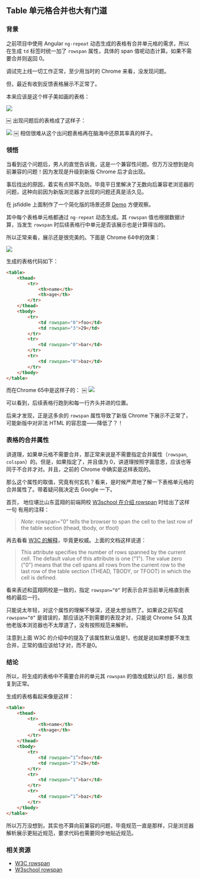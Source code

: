 ## Table 单元格合并也大有门道


### 背景

之前项目中使用 Angular `ng-repeat` 动态生成的表格有合并单元格的需求，所以在生成 `td` 标签时统一加了 `rowspan` 属性，具体的 span 值呢动态计算。如果不需要合并则返回 0。

调试完上线一切工作正常，至少用当时的 Chrome 来看，没发现问题。

但，最近有收到反馈表格展示不正常了。

本来应该是这个样子美如画的表格：

![](https://raw.githubusercontent.com/wayou/wayou.github.io/master/posts/table-rowspan/assets/normal-table.png)

￼
出现问题后的表格成了这样子：

![](https://raw.githubusercontent.com/wayou/wayou.github.io/master/posts/table-rowspan/assets/broken-table.png)
￼
相信很难从这个出问题表格再在脑海中还原其率真的样子。


### 领悟

当看到这个问题后，男人的直觉告诉我，这是一个兼容性问题。但万万没想到是向前兼容的问题！因为发现是升级到新版 Chrome 后才会出现。

事后找出的原因，着实有点猝不及防。毕竟平日里解决了无数向后兼容老浏览器的问题，这种向前因为新版浏览器才出现的问题还真是活久见。

在 jsfiddle 上面制作了一个简化版的场景还原 [Demo](http://jsfiddle.net/Wayou/jt5Lwp9a/) 方便观察。

其中每个表格单元格都通过 `ng-repeat` 动态生成。其 `rowspan` 值也根据数据计算，当发生 `rowspan` 时后续表格行中单元是否该展示也是计算得当的。

所以正常来看，展示还是很完美的。下面是 Chrome 64中的效果：

![](https://raw.githubusercontent.com/wayou/wayou.github.io/master/posts/table-rowspan/assets/normal.png)


生成的表格代码如下：

```html
<table>
    <thead>
        <tr>
            <th>name</th>
            <th>age</th>
        </tr>
    </thead>
    <tbody>
        <tr>
            <td rowspan="0">foo</td>
            <td rowspan="3">29</td>
        </tr>
        <tr>
            <td rowspan="0">bar</td>
        </tr>
        <tr>
            <td rowspan="0">baz</td>
        </tr>
    </tbody>
</table>
```

而在Chrome 65中是这样子的：
￼
![](https://raw.githubusercontent.com/wayou/wayou.github.io/master/posts/table-rowspan/assets/broken.png)


可以看到，后续表格行跑到和每一行齐头并进的位置。

后来才发现，正是这多余的 `rowspan` 属性导致了新版 Chrome 下展示不正常了，可能新版中对非法 HTML 的容忍度——降低了？！


### 表格的合并属性

讲道理，如果单元格不需要合并，那正常来说是不需要指定合并属性（`rowspan`, `colspan`）的。但是，如果指定了，并且值为 0，讲道理按照字面意思，应该也等同于不合并才对。并且，之前的 Chrome 中确实是这样表现的。

那么这个属性的取值，究竟有何玄机？看来，是时候严肃地了解一下表格单元格的合并属性了。带着疑问我决定去 Google 一下。

首页， 地位堪比山东蓝翔的前端网校 [W3school 在介绍 rowspan](https://www.w3schools.com/tags/att_td_rowspan.asp) 时给出了这样一句 有用的注释：

> *Note*: rowspan="0" tells the browser to span the cell to the last row of the table section (thead, tbody, or tfoot)

再去看看 [W3C 的解释](https://www.w3.org/TR/html401/struct/tables.html#adef-rowspan)，毕竟更权威。上面的文档这样说道：

> This attribute specifies the number of rows spanned by the current cell. The default value of this attribute is one ("1"). The value zero ("0") means that the cell spans all rows from the current row to the last row of the table section (THEAD, TBODY, or TFOOT) in which the cell is defined.

看来表述和蓝翔网校是一致的，指定 `rowspan=“0”` 时表示合并当前单元格直到表格的最后一行。

只能说太年轻，对这个属性的理解不够深，还是太想当然了。如果说之前写成 `rowspan=“0”` 是错误的，那应该达不到需要的表现才对，只能说 Chrome 54 及其他老版本浏览器也不太厚道了，没有按照规范来解析。

注意到上面 W3C 的介绍中的提及了该属性默认值是1，也就是说如果想要不发生合并，正常的值应该给1才对，而不是0。


### 结论

所以，将生成的表格中不需要合并的单元其 `rowspan` 的值改成默认的1 后，展示恢复到正常。

生成的表格看起来像是这样：

```html
<table>
    <thead>
        <tr>
            <th>name</th>
            <th>age</th>
        </tr>
    </thead>
    <tbody>
        <tr>
            <td rowspan=“1”>foo</td>
            <td rowspan="3">29</td>
        </tr>
        <tr>
            <td rowspan=“1”>bar</td>
        </tr>
        <tr>
            <td rowspan=“1”>baz</td>
        </tr>
    </tbody>
</table>
```

所以万万没想到，其实也不算向前兼容的问题，毕竟规范一直是那样，只是浏览器解析展示更贴近规范，要求代码也需要同步地贴近规范。


### 相关资源

- [W3C rowspan](https://www.w3.org/TR/html401/struct/tables.html#adef-rowspan)
- [W3school rowspan](https://www.w3schools.com/tags/att_td_rowspan.asp)
